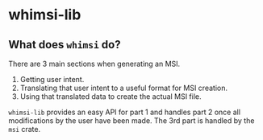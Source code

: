 # whimsi-lib

## What does `whimsi` do?

There are 3 main sections when generating an MSI.

1. Getting user intent.
2. Translating that user intent to a useful format for MSI creation.
3. Using that translated data to create the actual MSI file.

`whimsi-lib` provides an easy API for part 1 and handles part 2 once all
modifications by the user have been made. The 3rd part is handled by the `msi`
crate.


